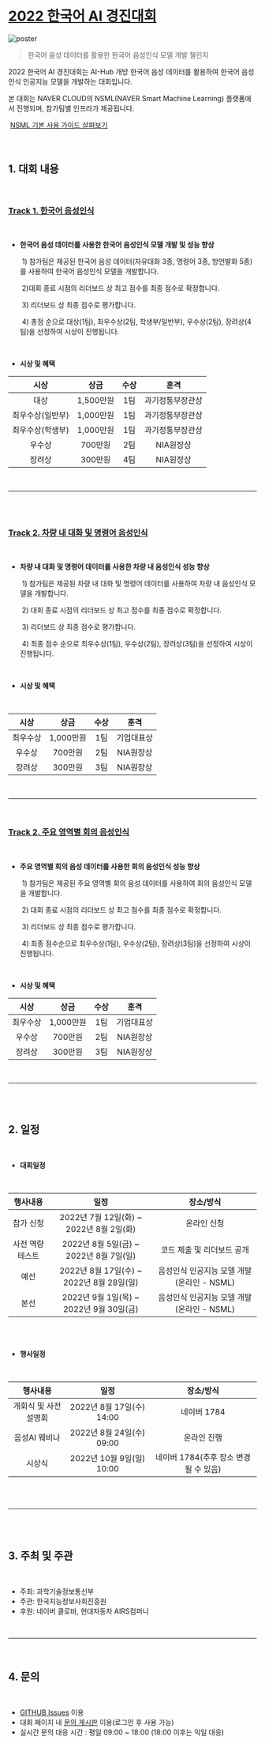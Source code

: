 # [2022 한국어 AI 경진대회](  https://competition.aihub.or.kr/2022) <br/>

![poster](https://github.com/KoreanAI2022/2022-Korean-AI-Competition/blob/main/src/poster.jpg?raw=true)
  <br/>  
  
> 한국어 음성 데이터를 활용한 한국어 음성인식 모델 개발 챌린지  <br/>  
  
2022 한국어 AI 경진대회는 AI-Hub 개방 한국어 음성 데이터를 활용하여 한국어 음성인식 인공지능 모델을 개발하는 대회입니다.  <br/>  
  
본 대회는 NAVER CLOUD의 NSML(NAVER Smart Machine Learning) 플랫폼에서 진행되며, 참가팀별 인프라가 제공됩니다.  <br/>  
  
​	[NSML 기본 사용 가이드 살펴보기](https://n-clair.github.io/ai-docs/_build/html/ko_KR/index.html)  <br/>  
<br/>    

## 1. 대회 내용  

<br/>  
  
### [Track 1. 한국어 음성인식](https://competition.aihub.or.kr/hackathon/scheduleDetail/10000)

<br/>  
  
- **한국어 음성 데이터를 사용한 한국어 음성인식 모델 개발 및 성능 향상**   
  
  ​	1) 참가팀은 제공된 한국어 음성 데이터(자유대화 3종, 명령어 3종, 방언발화 5종)를 사용하여 한국어 음성인식 모델을 개발합니다.  
  
  ​	2)대회 종료 시점의 리더보드 상 최고 점수를 최종 점수로 확정합니다.  
  
  ​	3) 리더보드 상 최종 점수로 평가합니다.  
  
  ​	4) 총점 순으로 대상(1팀), 최우수상(2팀, 학생부/일반부), 우수상(2팀), 장려상(4팀)을 선정하여 시상이 진행됩니다.  
  
    
    
<br/>  

  
* **시상 및 혜택**  
  
|       시상       |   상금    | 수상 |       훈격       |
| :--------------: | :-------: | :--: | :--------------: |
|       대상       | 1,500만원 | 1팀  | 과기정통부장관상 |
| 최우수상(일반부) | 1,000만원 | 1팀  | 과기정통부장관상 |
| 최우수상(학생부) | 1,000만원 | 1팀  | 과기정통부장관상 |
|      우수상      |  700만원  | 2팀  |    NIA원장상     |
|      장려상      |  300만원  | 4팀  |    NIA원장상     |
  
  
  
<br/>  
  
---
  
  
<br/>  
  
  
<br/>  
  
### [Track 2. 차량 내 대화 및 명령어 음성인식](https://competition.aihub.or.kr/hackathon/scheduleDetail/10001)
  
  
<br/>  

* **차량 내 대화 및 명령어 데이터를 사용한 차량 내  음성인식 성능 향상** 
  
  ​  1) 참가팀은 제공된 차량 내 대화 및 명령어 데이터를 사용하여 차량 내 음성인식 모델을 개발합니다.
  
  ​  2) 대회 종료 시점의 리더보드 상 최고 점수를 최종 점수로 확정합니다.
  
  ​  3) 리더보드 상 최종 점수로 평가합니다.
  
  ​  4) 최종 점수 순으로 최우수상(1팀), 우수상(2팀), 장려상(3팀)을 선정하여 시상이 진행됩니다.
  
  
<br/>  
    
  
* **시상 및 혜택**
  
  
<br/>  

|   시상   |   상금    | 수상 |    훈격    |
| :------: | :-------: | :--: | :--------: |
| 최우수상 | 1,000만원 | 1팀  | 기업대표상 |
|  우수상  |  700만원  | 2팀  | NIA원장상  |
|  장려상  |  300만원  | 3팀  | NIA원장상  |
  
  
  
<br/>  
  
---
  
  
<br/>  
  
  
### [Track 2. 주요 영역별 회의 음성인식](https://competition.aihub.or.kr/hackathon/scheduleDetail/10002)

<br/>  
  
- **주요 영역별 회의 음성 데이터를 사용한 회의 음성인식 성능 향상**
  
  ​	1) 참가팀은 제공된 주요 영역별 회의 음성 데이터를 사용하여 회의 음성인식 모델을 개발합니다.
  
  ​	2) 대회 종료 시점의 리더보드 상 최고 점수를 최종 점수로 확정합니다.
  
  ​	3) 리더보드 상 최종 점수로 평가합니다.
  
  ​	4) 최종 점수순으로 최우수상(1팀), 우수상(2팀), 장려상(3팀)을 선정하여 시상이 진행됩니다.
  
  
<br/>  
    
    
* **시상 및 혜택**
  
|   시상   |   상금    | 수상 |    훈격    |
| :------: | :-------: | :--: | :--------: |
| 최우수상 | 1,000만원 | 1팀  | 기업대표상 |
|  우수상  |  700만원  | 2팀  | NIA원장상  |
|  장려상  |  300만원  | 3팀  | NIA원장상  |
  
  
  
<br/>  

  
---

<br/>  

<br/>  
  
  
  
  
  
## 2. 일정
  
  
<br/>  
  
  
* **대회일정**

<br/>  
  
|    행사내용     |                   일정                    |                 장소/방식                  |
| :-------------: | :---------------------------------------: | :----------------------------------------: |
|    참가 신청    | 2022년 7월 12일(화) ~ 2022년 8월 2일(화)  |                온라인 신청                 |
| 사전 역량테스트 |  2022년 8월 5일(금) ~ 2022년 8월 7일(일)  |         코드 제출 및 리더보드 공개         |
|      예선       | 2022년 8월 17일(수) ~ 2022년 8월 28일(일) | 음성인식 인공지능 모델 개발(온라인 - NSML) |
|      본선       | 2022년 9월 1일(목) ~ 2022년 9월 30일(금)  | 음성인식 인공지능 모델 개발(온라인 - NSML) |
  
  
  
<br/>  

<br/>  
  
* **행사일정**

<br/>  

|       행사내용       |           일정            |               장소/방식               |
| :------------------: | :-----------------------: | :-----------------------------------: |
| 개회식 및 사전설명회 | 2022년 8월 17일(수) 14:00 |              네이버 1784              |
|    음성AI 웨비나     | 2022년 8월 24일(수) 09:00 |              온라인 진행              |
|        시상식        | 2022년 10월 9일(일) 10:00 | 네이버 1784(추후 장소 변경될 수 있음) |
  


<br/>  

<br/>  
  
  
  
---
  

  
   


<br/>  

<br/>  
  

## 3. 주최 및 주관

<br/>  

* 주최: 과학기술정보통신부
* 주관: 한국지능정보사회진흥원
* 후원: 네이버 클로바, 현대자동차 AIRS컴퍼니
  
  
  
  
<br/>

---

<br/>  
  
  

  
## 4. 문의 

<br/>  

* [GITHUB Issues](https://github.com/KoreanAI2022/2022-Korean-AI-Competition/issues) 이용
* 대회 페이지 내 [문의 게시판](https://competition.aihub.or.kr/hackathon/scheduleDetail/10000) 이용(로그인 후 사용 가능)
* 실시간 문의 대응 시간 : 평일 09:00 ~ 18:00 (18:00 이후는 익일 대응)

